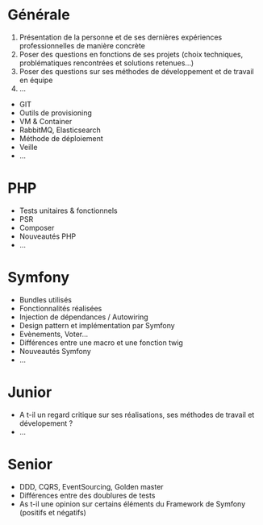 # Générale

 1. Présentation de la personne et de ses dernières expériences professionnelles de manière concrète
 2. Poser des questions en fonctions de ses projets (choix techniques, problématiques rencontrées et solutions retenues...)
 3. Poser des questions sur ses méthodes de développement et de travail en équipe
 4. ...
 
 * GIT
 * Outils de provisioning
 * VM & Container
 * RabbitMQ, Elasticsearch
 * Méthode de déploiement
 * Veille
 * ...
 
 # PHP
 
 * Tests unitaires & fonctionnels
 * PSR
 * Composer
 * Nouveautés PHP
 * ...
 
 # Symfony
 
 * Bundles utilisés
 * Fonctionnalités réalisées
 * Injection de dépendances / Autowiring
 * Design pattern et implémentation par Symfony
 * Evènements, Voter...
 * Différences entre une macro et une fonction twig
 * Nouveautés Symfony
 * ...
 
 # Junior
 
 * A t-il un regard critique sur ses réalisations, ses méthodes de travail et dévelopement ?
 * ...
 
 # Senior
 
 * DDD, CQRS, EventSourcing, Golden master
 * Différences entre des doublures de tests
 * As t-il une opinion sur certains éléments du Framework de Symfony (positifs et négatifs)
